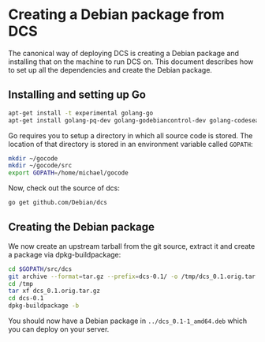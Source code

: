 # Creating a Debian package from DCS

The canonical way of deploying DCS is creating a Debian package and installing that on the machine to run DCS on. This document describes how to set up all the dependencies and create the Debian package.

## Installing and setting up Go

```bash
apt-get install -t experimental golang-go
apt-get install golang-pq-dev golang-godebiancontrol-dev golang-codesearch-dev
```

Go requires you to setup a directory in which all source code is stored. The location of that directory is stored in an environment variable called `GOPATH`:
```bash
mkdir ~/gocode
mkdir ~/gocode/src
export GOPATH=/home/michael/gocode
```

Now, check out the source of dcs:

```bash
go get github.com/Debian/dcs
```

## Creating the Debian package

We now create an upstream tarball from the git source, extract it and create a package via dpkg-buildpackage:
```bash
cd $GOPATH/src/dcs
git archive --format=tar.gz --prefix=dcs-0.1/ -o /tmp/dcs_0.1.orig.tar.gz HEAD
cd /tmp
tar xf dcs_0.1.orig.tar.gz
cd dcs-0.1
dpkg-buildpackage -b
```

You should now have a Debian package in `../dcs_0.1-1_amd64.deb` which you can deploy on your server.
